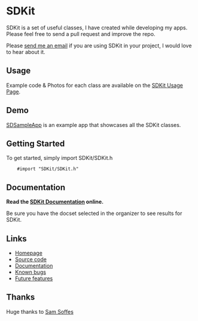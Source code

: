 # SDKit

SDKit is a set of useful classes, I have created while developing my apps. Please feel free to send a pull request and improve the repo.

Please [send me an email](mailto:steve@stevederico.com) if you are using SDKit in your project, I would love to hear about it.

## Usage
        
Example code & Photos for each class are available on the [SDKit Usage Page](https://github.com/stevederico/SDKit/wiki/Usage).

## Demo

[SDSampleApp](https://github.com/stevederico/SDSampleApp) is an example app that showcases all the SDKit classes.

## Getting Started

To get started, simply import SDKit/SDKit.h

        #import "SDKit/SDKit.h"

## Documentation

**Read the [SDKit Documentation](http://www.stevederico.com/sdkit) online.**

Be sure you have the docset selected in the organizer to see results for SDKit.
        
## Links

* [Homepage](http://www.stevederico.com/sdkit)
* [Source code](https://github.com/stevederico/SDKit)
* [Documentation](http://www.stevederico.com/sdkit)
* [Known bugs](https://github.com/stevederico/SDKit/issues/labels/Bug)
* [Future features](https://github.com/stevederico/SDKit/issues/labels/Feature)

## Thanks

Huge thanks to [Sam Soffes](http://github.com/samsoffes)